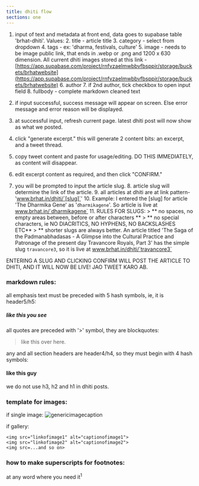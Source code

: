 ```yaml
---
title: dhiti flow
sections: one
---
```


1. input of text and metadata at front end, data goes to supabase table 'brhat-dhiti'. Values:
    2. title - article title
    3. category - select from dropdown
    4. tags - ex: 'dharma, festivals, culture'
    5. image - needs to be image public link, that ends in .webp or .png and 1200 x 630 dimension. All current dhiti images stored at this link - [https://app.supabase.com/project/rnfvzaelmwbbvfbsppir/storage/buckets/brhatwebsite](https://app.supabase.com/project/rnfvzaelmwbbvfbsppir/storage/buckets/brhatwebsite)
    6. author
    7. if 2nd author, tick checkbox to open input field
    8. fullbody - complete markdown cleaned text 

2. if input successful, success message will appear on screen. Else error message and error reason will be displayed.

3. at successful input, refresh current page. latest dhiti post will now show as what we posted. 
4. click "generate excerpt." this will generate 2 content bits: an excerpt, and a tweet thread.
5. copy tweet content and paste for usage/editing. DO THIS IMMEDIATELY, as content will disappear.
6. edit excerpt content as required, and then click "CONFIRM."
7. you will be prompted to input the article slug. 
    8. article slug will determine the link of the article.
    9. all articles at dhiti are at link pattern- 'www.brhat.in/dhiti/`[slug]`'
    10. Example: I entered the [slug] for article 'The Dharmika Gene' as '`dharmikagene`'. So article is live at www.brhat.in/`dharmikagene`
    11. RULES FOR SLUGS:
            > ** no spaces, no empty areas between, before or after characters **
            > ** no special characters, ie NO DIACRITICS, NO HYPHENS, NO BACKSLASHES ETC**
            > ** shorter slugs are always better. An article titled 'The Saga of the Padmanabhadasas - A Glimpse into the Cultural Practice and Patronage of the present day Travancore Royals, Part 3' has the simple slug `travancore3`, so it is live at www.brhat.in/dhiti/`travancore3`
            
ENTERING A SLUG AND CLICKING CONFIRM WILL POST THE ARTICLE TO DHITI, AND IT WILL NOW BE LIVE!
JAO TWEET KARO AB.


### markdown rules:

all emphasis text must be preceded with 5 hash symbols, ie, it is header5/h5:

##### like this you see

all quotes are preceded with '>' symbol, they are blockquotes:

> like this over here.

any and all section headers are header4/h4, so they must begin with 4 hash symbols:

#### like this guy

we do not use h3, h2 and h1 in dhiti posts. 


### template for images:

if single image: <img src="imagelink_here_inside_quotes" alt="genericimagecaption"/>
            
if gallery:

<div class="rta-grid grid4 colgap200 rowgap200">

    <img src="linkofimage1" alt="captionofimage1">
    <img src="linkofimage2" alt="captionofimage2">
    <img src=...and so on>
    
</div>


### how to make superscripts for footnotes:
at any word where you need it<sup>1</sup>